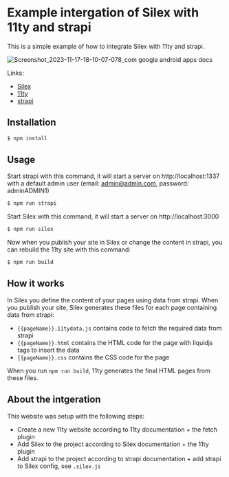 # Example intergation of Silex with 11ty and strapi

This is a simple example of how to integrate Silex with 11ty and strapi.

![Screenshot_2023-11-17-18-10-07-078_com google android apps docs](https://github.com/silexlabs/silex-strapi-11ty/assets/715377/87d03c00-c54a-4f92-8138-e15323457c7d)



Links:

- [Silex](https://www.silex.me/)
- [11ty](https://www.11ty.dev/)
- [strapi](https://strapi.io/)

## Installation

```bash
$ npm install
```

## Usage

Start strapi with this command, it will start a server on http://localhost:1337 with a default admin user (email: admin@admin.com, password: adminADMIN1)

```bash
$ npm run strapi
```

Start Silex with this command, it will start a server on http://localhost:3000

```bash
$ npm run silex
```

Now when you publish your site in Silex or change the content in strapi, you can rebuild the 11ty site with this command:

```bash
$ npm run build
```

## How it works

In Silex you define the content of your pages using data from strapi. When you publish your site, Silex generates these files for each page containing data from strapi:

- `{{pageName}}.11tydata.js` contains code to fetch the required data from strapi
- `{{pageName}}.html` contains the HTML code for the page with liquidjs tags to insert the data
- `{{pageName}}.css` contains the CSS code for the page

When you run `npm run build`, 11ty generates the final HTML pages from these files.

## About the intgeration

This website was setup with the following steps:

* Create a new 11ty website according to 11ty documentation + the fetch plugin
* Add Silex to the project according to Silex documentation + the 11ty plugin
* Add strapi to the project according to strapi documentation + add strapi to Silex config, see `.silex.js`
